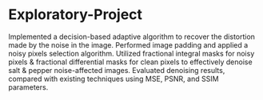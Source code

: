 # Exploratory-Project
Implemented a decision-based adaptive algorithm to recover the distortion made by the noise in the image.
Performed image padding and applied a noisy pixels selection algorithm.
Utilized fractional integral masks for noisy pixels & fractional differential masks for clean pixels to effectively denoise salt & pepper noise-affected images.
Evaluated denoising results, compared with existing techniques using MSE, PSNR, and SSIM parameters.
